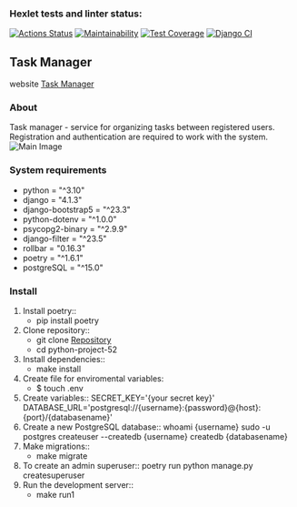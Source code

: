 ### Hexlet tests and linter status:
[![Actions Status](https://github.com/prStudentka/python-project-52/actions/workflows/hexlet-check.yml/badge.svg)](https://github.com/prStudentka/python-project-52/actions)
[![Maintainability](https://api.codeclimate.com/v1/badges/5187d7c7fe7ab0691712/maintainability)](https://codeclimate.com/github/prStudentka/python-project-52/maintainability)
[![Test Coverage](https://api.codeclimate.com/v1/badges/5187d7c7fe7ab0691712/test_coverage)](https://codeclimate.com/github/prStudentka/python-project-52/test_coverage)
[![Django CI](https://github.com/prStudentka/python-project-52/actions/workflows/django.yml/badge.svg)](https://github.com/prStudentka/python-project-52/actions/workflows/django.yml)

##  Task Manager
   website [Task Manager](https://task-manager-pu7v.onrender.com)

### About
Task manager - service for organizing tasks between registered users. Registration and authentication are required to work with the system.
![Main Image](https://github.com/prStudentka/python-project-52/media/mainWindow_taskManager.jpg)


### System requirements
- python = "^3.10"
- django = "4.1.3"
- django-bootstrap5 = "^23.3"
- python-dotenv = "^1.0.0"
- psycopg2-binary = "^2.9.9"
- django-filter = "^23.5"
- rollbar = "0.16.3"
- poetry = "^1.6.1"
- postgreSQL = "^15.0"

### Install
  1) Install poetry::
      - pip install poetry
  2) Clone repository::
      - git clone [Repository](https://github.com/prStudentka/python-project-52.git)
	  - cd python-project-52
  3) Install dependencies::
      - make install
  4) Create file for enviromental variables:
      - $ touch .env
  5) Create variables::
        SECRET_KEY='{your secret key}'
		DATABASE_URL='postgresql://{username}:{password}@{host}:{port}/{databasename}'
  6) Create a new PostgreSQL database::
       whoami
       {username}
       sudo -u postgres createuser --createdb {username} 
       createdb {databasename} 
  7) Make migrations::
      - make migrate
  8) To create an admin superuser::
        poetry run python manage.py createsuperuser
  9) Run the development server::
      - make run1

